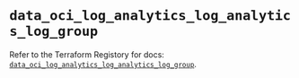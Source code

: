 # `data_oci_log_analytics_log_analytics_log_group`

Refer to the Terraform Registory for docs: [`data_oci_log_analytics_log_analytics_log_group`](https://registry.terraform.io/providers/oracle/oci/6.18.0/docs/data-sources/log_analytics_log_analytics_log_group).
